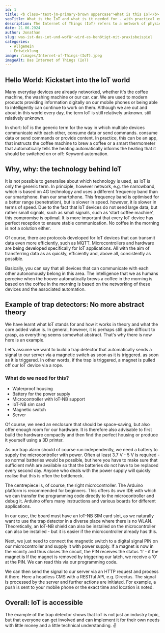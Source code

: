 ```yaml
---
id: 1
title: <b class="text-jm-primary-brown uppercase">What is this IoT</b> and what it is used for <b class="text-jm-primary-brown uppercase">needed</b> – with practical example
seoTitle: What is the IoT and what is it needed for - with practical example
description: The Internet of Things (IoT) refers to a network of physical objects (‘things’) that are equipped with sensors, software and other technology. These objects can network with other devices and systems via the internet and exchange data.
date: 21.06.2024
author: Jonathan
slug: was-ist-das-iot-und-wofür-wird-es-benötigt-mit-praxisbeispiel
categories:
  - Allgemein
  - Entwicklung
image: /images/Internet-of-Things-(IoT).jpeg
imageAlt: Das Internet of Things (IoT)
---
```


## Hello World: Kickstart into the IoT world

Many everyday devices are already networked, whether it's the coffee machine, the washing machine or our car.
car. We are used to modern products providing information digitally on our mobile phones or being able to intelligently
can continue to work on them. Although we are out and about in this world every day, the term IoT is still relatively
unknown.
still relatively unknown.

In short: IoT is the generic term for the way in which multiple devices communicate with each other, consume data or
send commands.
consume data or send commands or provide content. In practice, this can be an app,
that instructs the coffee machine to brew a coffee or a smart thermometer that automatically tells the heating
automatically informs the heating that it should be switched on or off: Keyword automation.

## Why, why: the technology behind IoT

It is not possible to generalise about which technology is used, as IoT is only the generic term. In principle, however
network, e.g. the narrowband, which is based on 4G technology and uses a different frequency band than our smartphone.
than our smartphone. This frequency band is optimised for a better range (penetration), but is slower in speed.
however, it is slower in terms of speed. Due to the fact that IoT devices do not send large data, but rather small
signals, such as
small signals, such as ‘start coffee machine’, this compromise is optimal. It is more important that every IoT device
has perfect reception to ensure stable communication. No coffee in the morning is not a
solution either.

Of course, there are protocols developed for IoT devices that can transmit data even more efficiently, such as MQTT.
Microcontrollers and hardware are being developed specifically for IoT applications. All with the aim of transferring
data as
as quickly, efficiently and, above all, consistently as possible.

Basically, you can say that all devices that can communicate with each other autonomously belong in this area. The
intelligence that we as humans perceive when the hoover automatically brews a coffee in the morning is based on the
coffee in the morning is based on the networking of these devices and the associated automation.

## Example of trap detectors: No more abstract theory

We have learnt what IoT stands for and how it works in theory and what the core added value is.
In general, however, it is perhaps still quite difficult to grasp, as everything seems somewhat abstract. That's why
there is now
here is an example.

Let's assume we want to build a trap detector that automatically sends a signal to our server via a magnetic switch as
soon as it is triggered.
as soon as it is triggered. In other words, if the trap is triggered, a magnet is pulled off our
IoT device via a rope.

### What do we need for this?

- Waterproof housing
- Battery for the power supply
- Microcontroller with IoT-NB support
- IoT-NB sim card
- Magnetic switch
- Server

Of course, we need an enclosure that should be space-saving, but also offer enough room for our hardware.
It is therefore also advisable to first build the hardware compactly and then find the perfect housing
or produce it yourself using a 3D printer.

As our trap alarm should of course run independently, we need a battery to supply the microcontroller with power.
Often at least 3.7 V - 5 V is required - so normal batteries would be possible, but here you have to make sure that
sufficient mAh are available so that the batteries do not have to be replaced every second day. Anyone who deals with
the
power supply will quickly realise that this is often the bottleneck.

The centrepiece is, of course, the right microcontroller. The Arduino platform is recommended for beginners. This
offers its own IDE with which we can transfer the programming code directly to the microcontroller and debug it.
Arduino offers many instructions and various boards for different applications.

In our case, the board must have an IoT-NB SIM card slot, as we naturally want to use the trap detector in a diverse
place where there is no WLAN. Theoretically, an IoT-NB shield can also be installed on the microcontroller
can also be installed - but it is easier if the microcontroller already has this.

Next, we just need to connect the magnetic switch to a digital signal PIN on our microcontroller and supply it with
power supply. If a magnet is now in the vicinity and thus closes the circuit, the PIN receives the status ‘1’ - if the
magnet is
If the magnet is removed by triggering our latch, we receive a ‘0’ at the PIN. We can read this via our
programming code.

We can then send the signal to our server via an HTTP request and process it there. Here
a headless CMS with a RESTful API, e.g. Directus. The signal is processed by the server and further
actions are initiated. For example, a push is sent to your mobile phone or the exact time and location is noted.

## Overall: IoT is accessible

The example of the trap detector shows that IoT is not just an industry topic, but that everyone can get involved
and can implement it for their own needs with little money and a little technical understanding. ✌️